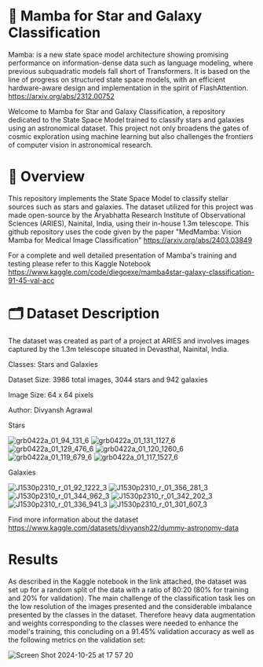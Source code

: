 # 🐍 Mamba for Star and Galaxy Classification

Mamba: is a new state space model architecture showing promising performance on information-dense data such as language modeling, where previous subquadratic models fall short of Transformers. It is based on the line of progress on structured state space models, with an efficient hardware-aware design and implementation in the spirit of FlashAttention. https://arxiv.org/abs/2312.00752

Welcome to Mamba for Star and Galaxy Classification, a repository dedicated to the State Space Model trained to classify stars and galaxies using an astronomical dataset. This project not only broadens the gates of cosmic exploration using machine learning but also challenges the frontiers of computer vision in astronomical research.

# 📌 Overview

This repository implements the State Space Model to classify stellar sources such as stars and galaxies. The dataset utilized for this project was made open-source by the Aryabhatta Research Institute of Observational Sciences (ARIES), Nainital, India, using their in-house 1.3m telescope. This github repository uses the code given by the paper "MedMamba: Vision Mamba for Medical Image Classification" https://arxiv.org/abs/2403.03849

For a complete and well detailed presentation of Mamba's training and testing please refer to this Kaggle Notebook https://www.kaggle.com/code/diegoexe/mamba4star-galaxy-classification-91-45-val-acc

# 🗂 Dataset Description

The dataset was created as part of a project at ARIES and involves images captured by the 1.3m telescope situated in Devasthal, Nainital, India.

Classes: Stars and Galaxies

Dataset Size: 3986 total images, 3044 stars and 942 galaxies

Image Size: 64 x 64 pixels

Author: Divyansh Agrawal

Stars

![grb0422a_01_94_131_6](https://github.com/user-attachments/assets/9d019f16-2f3e-4468-ae3f-48d2e1596cd2)
![grb0422a_01_131_1127_6](https://github.com/user-attachments/assets/8e094ee6-7db0-4521-bfe0-cfd772f7f9a7)
![grb0422a_01_129_476_6](https://github.com/user-attachments/assets/a3d62ef8-d6fa-4844-ba2e-45a365845d7a)
![grb0422a_01_120_1260_6](https://github.com/user-attachments/assets/57a1acd8-7153-45d7-ba8f-e8a9b642fb00)
![grb0422a_01_119_679_6](https://github.com/user-attachments/assets/c4208bb7-9c15-466b-be21-eeded59fd913)
![grb0422a_01_117_1527_6](https://github.com/user-attachments/assets/9d500ec6-3bf5-4499-bea0-9e743033c313)


Galaxies

![J1530p2310_r_01_92_1222_3](https://github.com/user-attachments/assets/d4f40d1c-bbbc-4799-b405-d2fb10f0a271)
![J1530p2310_r_01_356_281_3](https://github.com/user-attachments/assets/0d23042b-1825-4890-884b-c05752e1f902)
![J1530p2310_r_01_344_962_3](https://github.com/user-attachments/assets/1c652745-07d3-4a42-8228-7853875662bd)
![J1530p2310_r_01_342_202_3](https://github.com/user-attachments/assets/27f55e01-476a-4053-87b1-93f0255fd154)
![J1530p2310_r_01_336_941_3](https://github.com/user-attachments/assets/840782a4-75b7-4d9e-9355-4d394f630684)
![J1530p2310_r_01_301_607_3](https://github.com/user-attachments/assets/ac3643cd-77e8-46d6-9db1-124acfd8fedd)


Find more information about the dataset https://www.kaggle.com/datasets/divyansh22/dummy-astronomy-data

# Results

As described in the Kaggle notebook in the link attached, the dataset was set up for a random split of the data with a ratio of 80:20 (80% for training and 20% for validation). The main challenge of the classification task lies on the low resolution of the images presented and the considerable imbalance presented by the classes in the dataset. Therefore heavy data augmentation and weights corresponding to the classes were needed to enhance the model's training, this concluding on a 91.45% validation accuracy as well as the following metrics on the validation set:



![Screen Shot 2024-10-25 at 17 57 20](https://github.com/user-attachments/assets/ca1ae9c4-df90-493c-86c4-9b018d8077a0)




